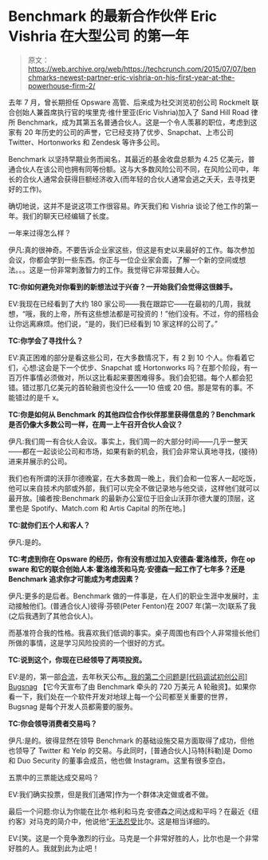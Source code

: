 # Benchmark 的最新合作伙伴 Eric Vishria 在大型公司 的第一年

> 原文：<https://web.archive.org/web/https://techcrunch.com/2015/07/07/benchmarks-newest-partner-eric-vishria-on-his-first-year-at-the-powerhouse-firm-2/>

去年 7 月，曾长期担任 Opsware 高管、后来成为社交浏览初创公司 Rockmelt 联合创始人兼首席执行官的埃里克·维什里亚(Eric Vishria)加入了 Sand Hill Road 律所 Benchmark，成为其第五名普通合伙人。这是一个令人羡慕的职位，考虑到这家有 20 年历史的公司的声誉，它已经支持了优步、Snapchat、上市公司 Twitter、Hortonworks 和 Zendesk 等许多公司。

Benchmark 以坚持早期业务而闻名，其最近的基金收盘总额为 4.25 亿美元，普通合伙人在该公司也拥有同等份额。这与大多数风险公司不同，在风险公司中，年长的合伙人通常会获得巨额经济收入(而年轻的合伙人通常会逃之夭夭，去寻找更好的工作)。

确切地说，这并不是说这项工作很容易。昨天我们和 Vishria 谈论了他工作的第一年。我们的聊天已经编辑了长度。

一年来过得怎么样？

伊凡:真的很神奇。不要告诉企业家这些，但这是有史以来最好的工作。每次参加会议，你都会学到一些东西。你正与一位企业家会面，了解一个新的空间或想法。。。这是一份非常刺激智力的工作。我觉得它非常鼓舞人心。

**TC:你如何避免对你看到的新想法过于兴奋？一开始我们会觉得这很棘手。**

EV:我现在已经看到了大约 180 家公司——我在跟踪它——在最初的几周，我就想，“哦，我的上帝，所有这些想法都是可投资的！”他们没有。不过，你的搭档会让你远离麻烦。他们说，“是的，我们已经看到 10 家这样的公司了。”

**TC:你学会了寻找什么？**

EV:真正困难的部分是看这些公司，在大多数情况下，有 2 到 10 个人。你看着它们，心想:这会是下一个优步、Snapchat 或 Hortonworks 吗？在那个阶段，有一百万件事情必须做对，所以这比看起来要困难得多。我们会犯错。每个人都会犯错。错过那几亿美元的首轮融资也没什么——10 倍或 20 倍。那是常有的事。不能错过的是千 x。

**TC:你是如何从 Benchmark 的其他四位合作伙伴那里获得信息的？Benchmark 是否仍像大多数公司一样，在周一上午召开合伙人会议？**

伊凡:我们周一有合伙人会议。事实上，我们周一的大部分时间——几乎一整天——都在一起谈论公司和市场，如果有新的机会，我们会非常认真地寻找，(接待)进来并展示的公司。

我们也有所谓的沃菲尔德晚宴，在大多数周一晚上，我们会和一位客人一起吃饭，他可以来自技术内部或外部，我们可以完全不做记录地与他交谈，这样他们就可以最开放。[编者按:Benchmark 的最新办公室位于旧金山沃菲尔德大厦的顶层，这里也是 Spotify、Match.com 和 Artis Capital 的所在地。]

**TC:就你们五个人和客人？**

伊凡:是的。

**TC:考虑到你在 Opsware 的经历，你有没有想过加入安德森·霍洛维茨，你在 op sware 和它的联合创始人本·霍洛维茨和马克·安德森一起工作了七年多？还是 Benchmark 追求你才可能成为考虑因素？**

伊凡:更多的是后者。Benchmark 做的一件事是，在人们的职业生涯中发展时，主动接触他们。(普通合伙人)彼得·芬顿(Peter Fenton)在 2007 年(第一次)联系了我(之后我遇到了其他合伙人)。

而基准符合我的性格。我喜欢我们低调的事实。桌子周围也有四个人非常擅长他们所做的事情，这是学习风险投资的一个很好的方式。

**TC:说到这个，你现在已经领导了两项投资。**

EV:是的，第一部[合流](https://web.archive.org/web/20230315095323/http://confluent.io/)，去年秋天公布[。我的第二个问题是[代码调试初创公司]](https://web.archive.org/web/20230315095323/https://techcrunch.com/2014/11/06/confluent/) [Bugsnag](https://web.archive.org/web/20230315095323/https://bugsnag.com/) 【它今天宣布了由 Benchmark 牵头的 720 万美元 A 轮融资】。如果你看一下，我们处在一个软件开发对地球上每一个公司都至关重要的世界，Bugsnag 是每个开发人员都需要的服务。

**TC:你会领导消费者交易吗？**

伊凡:是的。彼得显然在领导 Benchmark 的基础设施交易方面取得了成功，但他也领导了 Twitter 和 Yelp 的交易。与此同时，[普通合伙人]马特[科勒]是 Domo 和 Duo Security 的董事会成员，他也做 Instagram。这里有很多空白。

五票中的三票能达成交易吗？

EV:我们确实投票，但是我们[通常]作为一个群体决定做或者不做。

最后一个问题:你认为你能在比尔·格利和马克·安德森之间达成和平吗？在最近《纽约客》对马克的简介中，他说他“[无法忍受](https://web.archive.org/web/20230315095323/http://www.businessinsider.com/marc-andreessen-cant-stand-bill-gurley-2015-5)比尔。这是相当详细的。

EV:[笑。这是一个竞争激烈的行业。马克是一个非常好胜的人，比尔也是一个非常好胜的人。我就到此为止吧！